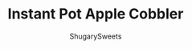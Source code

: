 ---
layout: ../../layouts/MarkdownPostLayout.astro
title: Instant Pot Apple Cobbler
author: ShugarySweets
pubDate: 2020-10-01
description: "No need to turn on the oven to make this apple dessert! Instant Pot Apple Cobbler uses 4 ingredients and won&#x27;t take up valuable oven space on Thanksgiving day. Best of all, it&#x27;s full of that irresistible cinnamon apple flavor you crave."
image_url: https://www.shugarysweets.com/wp-content/uploads/2020/10/apple-cobbler-plated.jpg
tags: ["Desserts","American"]
calories: 281
protein: 2
carbohydrates: 43
fats: 11
fiber: 1
ingredients: ["2 cans (20 oz each) apple pie filling","1 teaspoon cinnamon","1 box yellow cake mix ","½ cup unsalted butter (1 stick), melted","1 ½ cups water, for the bottom of the Instant Pot"]
serves: 12
time: "30 minutes"
prepTime: "5 minutes"
instructions: ["In a large mixing bowl, combine apple pie filling and cinnamon.  Pour into the bottom of a 7-inch springform pan that fits into your Instant Pot.  ","In a medium bowl, combine the cake mix and melted butter until crumbly texture forms. Sprinkle the cake mixture over the apple pie filling.  Cover tightly with foil.  ","Add 1 ½ cups of water to the bottom of a 6 qt. Instant Pot.  Place the springform pan onto a trivet or sling and lower it into the Instant Pot.","Secure the lid on top and make sure the valve is set to SEALING.  Select HIGH PRESSURE for a cook time of 25 minutes.  ","After the cooking time has ended, allow the pressure to release for ten minutes and then do a quick release by turning the valve to VENTING.","Remove the pot by lifting out with the sling/tivet.  Remove the foil and allow to cool at least 30 minutes before eating.  Serve with ice cream or whipped cream if desired."]
nutrition: ["281 calories","43 grams carbohydrates","20 milligrams cholesterol","11 grams fat","1 grams fiber","2 grams protein","6 grams saturated fat","362 milligrams sodium","22 grams sugar","0 grams trans fat","4 grams unsaturated fat"]
---